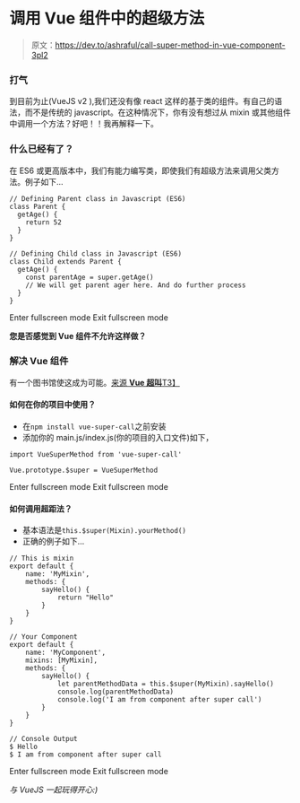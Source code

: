 # 调用 Vue 组件中的超级方法

> 原文：<https://dev.to/ashraful/call-super-method-in-vue-component-3pl2>

### 打气

到目前为止(VueJS v2 ),我们还没有像 react 这样的基于类的组件。有自己的语法，而不是传统的 javascript。在这种情况下，你有没有想过从 mixin 或其他组件中调用一个方法？好吧！！我再解释一下。

### 什么已经有了？

在 ES6 或更高版本中，我们有能力编写类，即使我们有超级方法来调用父类方法。例子如下...

```
// Defining Parent class in Javascript (ES6)
class Parent {
  getAge() {
    return 52
  }
}

// Defining Child class in Javascript (ES6)
class Child extends Parent {
  getAge() {
    const parentAge = super.getAge()
    // We will get parent ager here. And do further process
  }
} 
```

Enter fullscreen mode Exit fullscreen mode

**您是否感觉到 Vue 组件不允许这样做？**

### 解决 Vue 组件

有一个图书馆使这成为可能。[来源 **Vue 超叫**T3】](https://github.com/iashraful/vue-super-call)

#### 如何在你的项目中使用？

*   在`npm install vue-super-call`之前安装
*   添加你的 main.js/index.js(你的项目的入口文件)如下，

```
import VueSuperMethod from 'vue-super-call'

Vue.prototype.$super = VueSuperMethod 
```

Enter fullscreen mode Exit fullscreen mode

#### 如何调用超距法？

*   基本语法是`this.$super(Mixin).yourMethod()`
*   正确的例子如下...

```
// This is mixin
export default {
    name: 'MyMixin',
    methods: {
        sayHello() {
            return "Hello"
        }
    }
}

// Your Component
export default {
    name: 'MyComponent',
    mixins: [MyMixin],
    methods: {
        sayHello() {
            let parentMethodData = this.$super(MyMixin).sayHello()
            console.log(parentMethodData)
            console.log('I am from component after super call')
        }
    }
}

// Console Output
$ Hello
$ I am from component after super call 
```

Enter fullscreen mode Exit fullscreen mode

*与 VueJS 一起玩得开心:)*